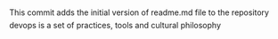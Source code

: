 This commit adds the initial version of readme.md file to the repository
devops is a set of practices, tools and cultural philosophy
